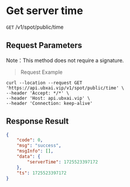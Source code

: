 # Get server time

`GET` /v1/spot/public/time

## Request Parameters

Note：This method does not require a signature.

> Request Example

```shell
curl --location --request GET 'https://api.ubxai.vip/v1/spot/public/time' \
--header 'Accept: */*' \
--header 'Host: api.ubxai.vip' \
--header 'Connection: keep-alive' 
```

## Response Result

```json
{
    "code": 0,
    "msg": "success",
    "msgInfo": [],
    "data": {
        "serverTime": 1725523397172
    },
    "ts": 1725523397172
}
```

